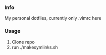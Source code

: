 ### Info
My personal dotfiles, currently only .vimrc here

### Usage
1. Clone repo
2. run ./makesymlinks.sh
